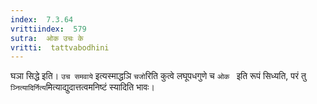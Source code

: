 ```yaml
---
index:  7.3.64
vrittiindex:  579
sutra:  ओक उचः के
vritti:  tattvabodhini 
---
```


घञा सिद्धे इति। `उच समवाये` इत्यस्माद्धञि `चजो`रिति कुत्वे लघूपधगुणे च `ओक ` इति रूपं सिध्यति, परं तु `ञ्नित्यादिर्नित्य`मित्याद्युदात्तत्वमनिष्टं स्यादिति भावः। 

